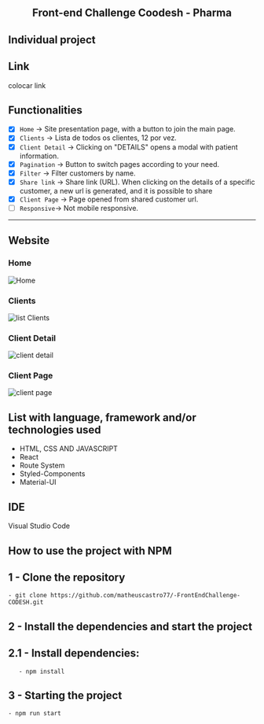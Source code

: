 <h2 align="center"> 
	Front-end Challenge Coodesh - Pharma
</h2>

## Individual project

## Link
colocar link

## Functionalities

- [x] `Home` → Site presentation page, with a button to join the main page. 
- [x] `Clients` → Lista de todos os clientes, 12 por vez.
- [x] `Client Detail` → Clicking on "DETAILS" opens a modal with patient information. 
- [x] `Pagination` → Button to switch pages according to your need.
- [x] `Filter` → Filter customers by name.
- [x] `Share link` → Share link (URL). When clicking on the details of a specific customer, a new url is generated, and it is possible to share
- [x] `Client Page` → Page opened from shared customer url.
- [ ] `Responsive`→ Not mobile responsive.

---
## Website
### Home
![Home](https://user-images.githubusercontent.com/94663972/166521588-c4d11eed-62eb-45c8-a760-527f17c88a76.png)
### Clients
![list Clients](https://user-images.githubusercontent.com/94663972/166521595-96ca097f-3003-4109-90b8-51dd6f85a85c.png)
### Client Detail
![client detail](https://user-images.githubusercontent.com/94663972/166521599-175aacdf-005c-4bbb-95bd-726e3be9da0d.png)
### Client Page
![client page](https://user-images.githubusercontent.com/94663972/166521602-a85ca580-9414-4179-b4a6-bf94822420e5.png)

## List with language, framework and/or technologies used
<ul>
	<li>HTML, CSS AND JAVASCRIPT</li>
	<li>React</li>
	<li>Route System</li>
	<li>Styled-Components</li>
	<li>Material-UI</li>
</ul>
 
## IDE

Visual Studio Code

## How to use the project with NPM

## 1 - Clone the repository
	- git clone https://github.com/matheuscastro77/-FrontEndChallenge-CODESH.git
## 2 - Install the dependencies and start the project

## 2.1 - Install dependencies:
       - npm install
      
## 3 - Starting the project
	- npm run start
